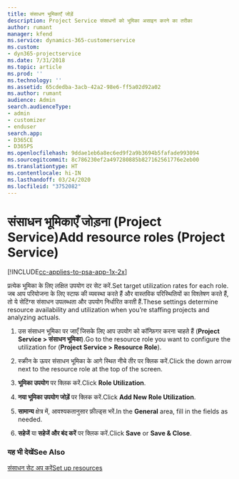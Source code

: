 ```yaml
---
title: संसाधन भूमिकाएँ जोड़ें
description: Project Service संसाधनों को भूमिका असाइन करने का तरीका
author: rumant
manager: kfend
ms.service: dynamics-365-customerservice
ms.custom:
- dyn365-projectservice
ms.date: 7/31/2018
ms.topic: article
ms.prod: ''
ms.technology: ''
ms.assetid: 65cdedba-3acb-42a2-98e6-ff5a02d92a02
ms.author: rumant
audience: Admin
search.audienceType:
- admin
- customizer
- enduser
search.app:
- D365CE
- D365PS
ms.openlocfilehash: 9ddae1eb6a8ec6ed9f2a9b3694b5fafade993094
ms.sourcegitcommit: 8c786230ef2a497280885b827162561776e2eb00
ms.translationtype: HT
ms.contentlocale: hi-IN
ms.lasthandoff: 03/24/2020
ms.locfileid: "3752082"
---
```

# <a name="add-resource-roles-project-service"></a><span data-ttu-id="af85b-103">संसाधन भूमिकाएँ जोड़ना (Project Service)</span><span class="sxs-lookup"><span data-stu-id="af85b-103">Add resource roles (Project Service)</span></span>

[!INCLUDE[cc-applies-to-psa-app-1x-2x](../includes/cc-applies-to-psa-app-1x-2x.md)]

<span data-ttu-id="af85b-104">प्रत्येक भूमिका के लिए लक्षित उपयोग दर सेट करें.</span><span class="sxs-lookup"><span data-stu-id="af85b-104">Set target utilization rates for each role.</span></span> <span data-ttu-id="af85b-105">जब आप परियोजना के लिए स्टाफ की व्यवस्था करते हैं और वास्तविक परिस्थितियों का विश्लेषण करते हैं, तो ये सेटिंग्स संसाधन उपलब्धता और उपयोग निर्धारित करती हैं.</span><span class="sxs-lookup"><span data-stu-id="af85b-105">These settings determine resource availability and utilization when you’re staffing projects and analyzing actuals.</span></span>  
  
1.  <span data-ttu-id="af85b-106">उस संसाधन भूमिका पर जाएँ जिसके लिए आप उपयोग को कॉन्फ़िगर करना चाहते हैं (**Project Service > संसाधन भूमिका**).</span><span class="sxs-lookup"><span data-stu-id="af85b-106">Go to the resource role you want to configure the utilization for (**Project Service > Resource Role**).</span></span>  
  
2.  <span data-ttu-id="af85b-107">स्क्रीन के ऊपर संसाधन भूमिका के आगे स्थित नीचे तीर पर क्लिक करें.</span><span class="sxs-lookup"><span data-stu-id="af85b-107">Click the down arrow next to the resource role at the top of the screen.</span></span>  
  
3.  <span data-ttu-id="af85b-108">**भूमिका उपयोग** पर क्लिक करें.</span><span class="sxs-lookup"><span data-stu-id="af85b-108">Click **Role Utilization**.</span></span>  
  
4.  <span data-ttu-id="af85b-109">**नया भूमिका उपयोग जोड़ें** पर क्लिक करें.</span><span class="sxs-lookup"><span data-stu-id="af85b-109">Click **Add New Role Utilization**.</span></span>  
  
5.  <span data-ttu-id="af85b-110">**सामान्य** क्षेत्र में, आवश्यकतानुसार फ़ील्ड्स भरें.</span><span class="sxs-lookup"><span data-stu-id="af85b-110">In the **General** area, fill in the fields as needed.</span></span>  
  
6.  <span data-ttu-id="af85b-111">**सहेजें** या **सहेजें और बंद करें** पर क्लिक करें.</span><span class="sxs-lookup"><span data-stu-id="af85b-111">Click **Save** or **Save & Close**.</span></span>  
  
### <a name="see-also"></a><span data-ttu-id="af85b-112">यह भी देखें</span><span class="sxs-lookup"><span data-stu-id="af85b-112">See Also</span></span>  
 [<span data-ttu-id="af85b-113">संसाधन सेट अप करें</span><span class="sxs-lookup"><span data-stu-id="af85b-113">Set up resources</span></span>](../project-service/set-up-resources.md)
